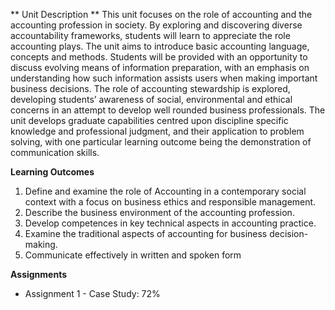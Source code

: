 ** Unit Description **
This unit focuses on the role of accounting and the accounting profession in society. By
exploring and discovering diverse accountability frameworks, students will learn to appreciate
the role accounting plays. The unit aims to introduce basic accounting language, concepts
and methods. Students will be provided with an opportunity to discuss evolving means of
information preparation, with an emphasis on understanding how such information assists
users when making important business decisions. The role of accounting stewardship is
explored, developing students’ awareness of social, environmental and ethical concerns in an
attempt to develop well rounded business professionals. The unit develops graduate
capabilities centred upon discipline specific knowledge and professional judgment, and their
application to problem solving, with one particular learning outcome being the demonstration
of communication skills.

**Learning Outcomes**
1. Define and examine the role of Accounting in a contemporary social context with a focus
on business ethics and responsible management.
2. Describe the business environment of the accounting profession.
3. Develop competences in key technical aspects in accounting practice.
4. Examine the traditional aspects of accounting for business decision-making.
5. Communicate effectively in written and spoken form

**Assignments** 
- Assignment 1 - Case Study: 72%
